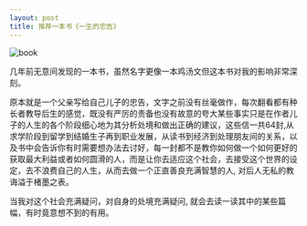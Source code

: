 ```yaml
---
layout: post
title: 推荐一本书《一生的忠告》
---
```


![book]({{site.baseurl}}/content/images/book.jpg)

几年前无意间发现的一本书，虽然名字更像一本鸡汤文但这本书对我的影响非常深刻。

原本就是一个父亲写给自己儿子的忠告，文字之前没有丝毫做作，每次翻看都有种长者教导后生的感觉，既没有严厉的责备也没有故意的夸大某些事实只是在作者儿子的人生的各个阶段细心地为其分析处境和做出正确的建议，这些信一共64封,从求学阶段到留学到结婚生子再到职业发展，从读书到经济到处理朋友间的关系，以及书中会告诉你有时需要想办法去讨好，每一封都不是教你如何做一个如何更好的获取最大利益或者如何圆滑的人，而是让你去适应这个社会，去接受这个世界的设定，去不浪费自己的人生，从而去做一个正直善良充满智慧的人, 对后人无私的教诲溢于楮墨之表。

当我对这个社会充满疑问，对自身的处境充满疑问, 就会去读一读其中的某些篇幅，有时竟意想不到的有用。
